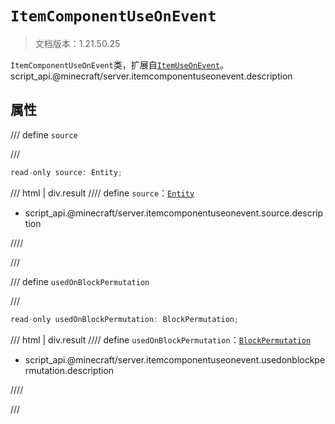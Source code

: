 # `ItemComponentUseOnEvent`

> 文档版本：1.21.50.25

`ItemComponentUseOnEvent`类，扩展自[`ItemUseOnEvent`](./itemuseonevent.md)。script_api.@minecraft/server.itemcomponentuseonevent.description

## 属性

/// define
`source`


///

```js
read-only source: Entity;
```

/// html | div.result
//// define
`source`：[`Entity`](./entity.md)

- script_api.@minecraft/server.itemcomponentuseonevent.source.description


////

///


/// define
`usedOnBlockPermutation`


///

```js
read-only usedOnBlockPermutation: BlockPermutation;
```

/// html | div.result
//// define
`usedOnBlockPermutation`：[`BlockPermutation`](./blockpermutation.md)

- script_api.@minecraft/server.itemcomponentuseonevent.usedonblockpermutation.description


////

///

